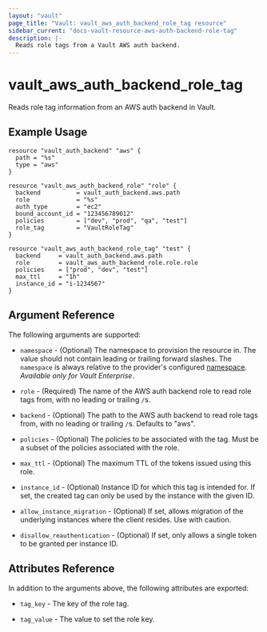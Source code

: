 ```yaml
---
layout: "vault"
page_title: "Vault: vault_aws_auth_backend_role_tag resource"
sidebar_current: "docs-vault-resource-aws-auth-backend-role-tag"
description: |-
  Reads role tags from a Vault AWS auth backend.
---
```


# vault\_aws\_auth\_backend\_role\_tag

Reads role tag information from an AWS auth backend in Vault. 

## Example Usage

```hcl
resource "vault_auth_backend" "aws" {
  path = "%s"
  type = "aws"
}

resource "vault_aws_auth_backend_role" "role" {
  backend          = vault_auth_backend.aws.path
  role             = "%s"
  auth_type        = "ec2"
  bound_account_id = "123456789012"
  policies         = ["dev", "prod", "qa", "test"]
  role_tag         = "VaultRoleTag"
}

resource "vault_aws_auth_backend_role_tag" "test" {
  backend     = vault_auth_backend.aws.path
  role        = vault_aws_auth_backend_role.role.role
  policies    = ["prod", "dev", "test"]
  max_ttl     = "1h"
  instance_id = "i-1234567"
}
```

## Argument Reference

The following arguments are supported:

* `namespace` - (Optional) The namespace to provision the resource in.
  The value should not contain leading or trailing forward slashes.
  The `namespace` is always relative to the provider's configured [namespace](../index.html#namespace).
   *Available only for Vault Enterprise*.

* `role` - (Required) The name of the AWS auth backend role to read
role tags from, with no leading or trailing `/`s.

* `backend` - (Optional) The path to the AWS auth backend to
read role tags from, with no leading or trailing `/`s. Defaults to "aws".

* `policies` - (Optional) The policies to be associated with the tag. Must be a subset of the policies associated with the role.

* `max_ttl` - (Optional) The maximum TTL of the tokens issued using this role.

* `instance_id` - (Optional) Instance ID for which this tag is intended for. If set, the created tag can only be used by the instance with the given ID.

* `allow_instance_migration` - (Optional) If set, allows migration of the underlying instances where the client resides. Use with caution.

* `disallow_reauthentication` - (Optional) If set, only allows a single token to be granted per instance ID.

## Attributes Reference

In addition to the arguments above, the following attributes are exported:

* `tag_key` - The key of the role tag.

* `tag_value` - The value to set the role key.
